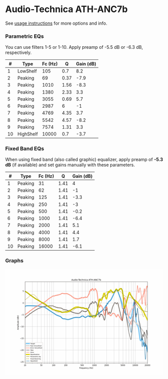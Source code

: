 # Audio-Technica ATH-ANC7b
See [usage instructions](https://github.com/jaakkopasanen/AutoEq#usage) for more options and info.

### Parametric EQs
You can use filters 1-5 or 1-10. Apply preamp of -5.5 dB or -6.3 dB, respectively.

|   # | Type      |   Fc (Hz) |    Q |   Gain (dB) |
|-----|-----------|-----------|------|-------------|
|   1 | LowShelf  |       105 | 0.7  |         8.2 |
|   2 | Peaking   |        69 | 0.37 |        -7.9 |
|   3 | Peaking   |      1010 | 1.56 |        -8.3 |
|   4 | Peaking   |      1380 | 2.33 |         3.3 |
|   5 | Peaking   |      3055 | 0.69 |         5.7 |
|   6 | Peaking   |      2987 | 6    |        -1   |
|   7 | Peaking   |      4769 | 4.35 |         3.7 |
|   8 | Peaking   |      5542 | 4.57 |        -8.2 |
|   9 | Peaking   |      7574 | 1.31 |         3.3 |
|  10 | HighShelf |     10000 | 0.7  |        -3.7 |

### Fixed Band EQs
When using fixed band (also called graphic) equalizer, apply preamp of **-5.3 dB** (if available) and set gains manually with these parameters.

|   # | Type    |   Fc (Hz) |    Q |   Gain (dB) |
|-----|---------|-----------|------|-------------|
|   1 | Peaking |        31 | 1.41 |         4   |
|   2 | Peaking |        62 | 1.41 |        -1   |
|   3 | Peaking |       125 | 1.41 |        -3.3 |
|   4 | Peaking |       250 | 1.41 |        -3   |
|   5 | Peaking |       500 | 1.41 |        -0.2 |
|   6 | Peaking |      1000 | 1.41 |        -6.4 |
|   7 | Peaking |      2000 | 1.41 |         5.1 |
|   8 | Peaking |      4000 | 1.41 |         4.4 |
|   9 | Peaking |      8000 | 1.41 |         1.7 |
|  10 | Peaking |     16000 | 1.41 |        -6.1 |

### Graphs
![](./Audio-Technica%20ATH-ANC7b.png)
